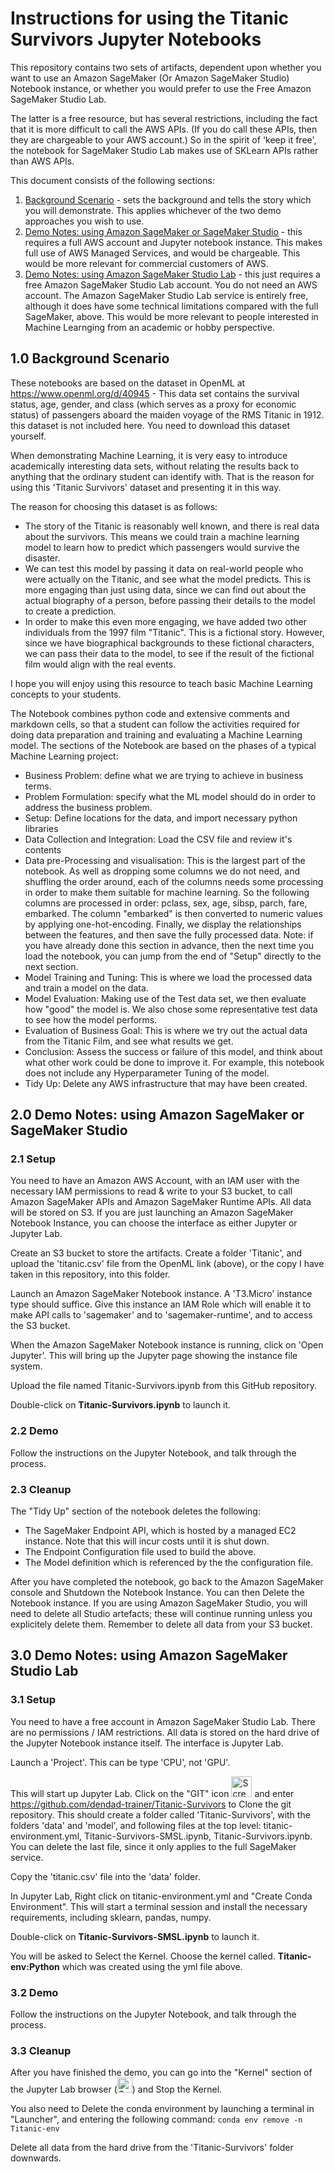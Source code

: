 # Instructions for using the Titanic Survivors Jupyter Notebooks

This repository contains two sets of artifacts, dependent upon whether you want to use an Amazon SageMaker (Or Amazon SageMaker Studio) Notebook instance, 
or whether you would prefer to use the Free Amazon SageMaker Studio Lab.

The latter is a free resource, but has several restrictions, including the fact that it is more difficult to call the AWS APIs. 
(If you do call these APIs, then they are chargeable to your AWS account.)
So in the spirit of 'keep it free', the notebook for SageMaker Studio Lab makes use of SKLearn APIs rather than AWS APIs.

This document consists of the following sections:

1. [Background Scenario](#1.0-background-scenario) - sets the background and tells the story which you will demonstrate. This applies whichever of the two demo approaches you wish to use.
2. [Demo Notes: using Amazon SageMaker or SageMaker Studio](#2.0-demo-notes-using-amazon-sagemaker-or-sagemaker-studio) - this requires a full AWS account and Jupyter notebook instance. This makes full use of AWS Managed Services, and would be chargeable. This would be more relevant for commercial customers of AWS.
3. [Demo Notes: using Amazon SageMaker Studio Lab](#3.0-demo-notes-using-amazon-sagemaker-studio-lab) - this just requires a free Amazon SageMaker Studio Lab account. You do not need an AWS account. The Amazon SageMaker Studio Lab service is entirely free, although it does have some technical limitations compared with the full SageMaker, above. This would be more relevant to people interested in Machine Learnging from an academic or hobby perspective.

## 1.0 Background Scenario

These notebooks are based on the dataset in OpenML at https://www.openml.org/d/40945 - This data set contains the survival status, age, gender, and class (which serves as a proxy for economic status) of passengers aboard the maiden voyage of the RMS Titanic in 1912. this dataset is not included here. You need to download this dataset yourself.

When demonstrating Machine Learning, it is very easy to introduce academically interesting data sets, without relating the results back to anything that the ordinary student can identify with. That is the reason for using this 'Titanic Survivors' dataset and presenting it in this way. 

The reason for choosing this dataset is as follows:
- The story of the Titanic is reasonably well known, and there is real data about the survivors. This means we could train a machine learning model to learn how to predict which passengers would survive the disaster. 
- We can test this model by passing it data on real-world people who were actually on the Titanic, and see what the model predicts. This is more engaging than just using data, since we can find out about the actual biography of a person, before passing their details to the model to create a prediction.
- In order to make this even more engaging, we have added two other individuals from the 1997 film "Titanic". This is a fictional story. However, since we have biographical backgrounds to these fictional characters, we can pass their data to the model, to see if the result of the fictional film would align with the real events.

I hope you will enjoy using this resource to teach basic Machine Learning concepts to your students.

The Notebook combines python code and extensive comments and markdown cells, so that a student can follow the activities required for doing data preparation and training and evaluating a Machine Learning model. The sections of the Notebook are based on the phases of a typical Machine Learning project:

- Business Problem: define what we are trying to achieve in business terms.
- Problem Formulation: specify what the ML model should do in order to address the business problem.
- Setup: Define locations for the data, and import necessary python libraries
- Data Collection and Integration: Load the CSV file and review it's contents 
- Data pre-Processing and visualisation: This is the largest part of the notebook. As well as dropping some columns we do not need, and shuffling the order around, each of the columns needs some processing in order to make them suitable for machine learning. So the following columns are processed in order: pclass, sex, age, sibsp, parch, fare, embarked. The column "embarked" is then converted to numeric values by applying one-hot-encoding. Finally, we display the relationships between the features, and then save the fully processed data. Note: if you have already done this section in advance, then the next time you load the notebook, you can jump from the end of "Setup" directly to the next section.
- Model Training and Tuning: This is where we load the processed data and train a model on the data.
- Model Evaluation: Making use of the Test data set, we then evaluate how "good" the model is. We also chose some representative test data to see how the model performs.
- Evaluation of Business Goal: This is where we try out the actual data from the Titanic Film, and see what results we get.
- Conclusion: Assess the success or failure of this model, and think about what other work could be done to improve it. For example, this notebook does not include any Hyperparameter Tuning of the model.
- Tidy Up: Delete any AWS infrastructure that may have been created.


## 2.0 Demo Notes: using Amazon SageMaker or SageMaker Studio

### 2.1 Setup

You need to have an Amazon AWS Account, with an IAM user with the necessary IAM permissions to read & write to your S3 bucket, to call Amazon SageMaker APIs and Amazon SageMaker Runtime APIs. All data will be stored on S3. If you are just launching an Amazon SageMaker Notebook Instance, you can choose the interface as either Jupyter or Jupyter Lab.

Create an S3 bucket to store the artifacts. Create a folder 'Titanic', and upload the 'titanic.csv' file from the OpenML link (above), or the copy I have taken in this repository, into this folder.

Launch an Amazon SageMaker Notebook instance. A 'T3.Micro' instance type should suffice. Give this instance an IAM Role which will enable it to make API calls to 'sagemaker' and to 'sagemaker-runtime',  and to access the S3 bucket. 

When the Amazon SageMaker Notebook instance is running, click on 'Open Jupyter'. This will bring up the Jupyter page showing the instance file system.

Upload the file named Titanic-Survivors.ipynb from this GitHub repository.

Double-click on **Titanic-Survivors.ipynb** to launch it. 

### 2.2 Demo

Follow the instructions on the Jupyter Notebook, and talk through the process. 

### 2.3 Cleanup

The "Tidy Up" section of the notebook deletes the following:
- The SageMaker Endpoint API, which is hosted by a managed EC2 instance. Note that this will incur costs until it is shut down.
- The Endpoint Configuration file used to build the above.
- The Model definition which is referenced by the the configuration file.

After you have completed the notebook, go back to the Amazon SageMaker console and Shutdown the Notebook Instance. You can then Delete the Notebook instance. If you are using Amazon SageMaker Studio, you will need to delete all Studio artefacts; these will continue running unless you explicitely delete them.
Remember to delete all data from your S3 bucket.


## 3.0 Demo Notes: using Amazon SageMaker Studio Lab

### 3.1 Setup

You need to have a free account in Amazon SageMaker Studio Lab.  There are no permissions / IAM restrictions. All data is stored on the hard drive of the Jupyter Notebook instance itself. The interface is Jupyter Lab.

Launch a 'Project'. This can be type 'CPU', not 'GPU'. 

This will start up Jupyter Lab.
Click on the "GIT" icon <img width="33" alt="Screenshot 2023-02-24 at 09 31 49" src="https://user-images.githubusercontent.com/121753610/221143412-5b116e00-93d0-4b4c-8249-64dc2bb528de.png"> and enter https://github.com/dendad-trainer/Titanic-Survivors to Clone the git repository. This should create a folder called 'Titanic-Survivors', with the folders 'data' and 'model', and following files at the top level: titanic-environment.yml, Titanic-Survivors-SMSL.ipynb, Titanic-Survivors.ipynb. You can delete the last file, since it only applies to the full SageMaker service.

Copy the 'titanic.csv' file into the 'data' folder.

In Jupyter Lab, Right click on titanic-environment.yml and "Create Conda Environment". This will start a terminal session and install the necessary requirements, including sklearn, pandas, numpy.

Double-click on **Titanic-Survivors-SMSL.ipynb** to launch it. 

You will be asked to Select the Kernel. Choose the kernel called. **Titanic-env:Python** which was created using the yml file above.

### 3.2 Demo

Follow the instructions on the Jupyter Notebook, and talk through the process. 

### 3.3 Cleanup

After you have finished the demo, you can go into the "Kernel" section of the Jupyter Lab browser (<img width="24" alt="Screenshot 2023-01-06 at 14 01 17" src="https://user-images.githubusercontent.com/121753610/211027274-e6ec0fe2-32c5-4fd9-b7d4-7560d7bf82d2.png">) and Stop the Kernel.

You also need to Delete the conda environment by launching a terminal in "Launcher", and entering the following command: `conda env remove -n Titanic-env`

Delete all data from the hard drive from the 'Titanic-Survivors' folder downwards.
